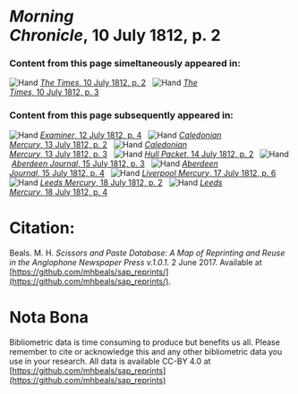 # *Morning Chronicle*, 10 July 1812, p. 2  
  
### Content from this page simeltaneously appeared in:  
![Hand](http://scissorsandpaste.net/wp-content/uploads/2017/06/smallhandpointer.png) [*The Times*, 10 July 1812, p. 2](https://mhbeals.github.io/sap_html/The-Times/The-Times-10-July-1812-p-2)  
![Hand](http://scissorsandpaste.net/wp-content/uploads/2017/06/smallhandpointer.png) [*The Times*, 10 July 1812, p. 3](https://mhbeals.github.io/sap_html/The-Times/The-Times-10-July-1812-p-3)  
  
### Content from this page subsequently appeared in:  
![Hand](http://scissorsandpaste.net/wp-content/uploads/2017/06/smallhandpointer.png) [*Examiner*, 12 July 1812, p. 4](https://mhbeals.github.io/sap_html/Examiner/Examiner-12-July-1812-p-4)  
![Hand](http://scissorsandpaste.net/wp-content/uploads/2017/06/smallhandpointer.png) [*Caledonian Mercury*, 13 July 1812, p. 2](https://mhbeals.github.io/sap_html/Caledonian-Mercury/Caledonian-Mercury-13-July-1812-p-2)  
![Hand](http://scissorsandpaste.net/wp-content/uploads/2017/06/smallhandpointer.png) [*Caledonian Mercury*, 13 July 1812, p. 3](https://mhbeals.github.io/sap_html/Caledonian-Mercury/Caledonian-Mercury-13-July-1812-p-3)  
![Hand](http://scissorsandpaste.net/wp-content/uploads/2017/06/smallhandpointer.png) [*Hull Packet*, 14 July 1812, p. 2](https://mhbeals.github.io/sap_html/Hull-Packet/Hull-Packet-14-July-1812-p-2)  
![Hand](http://scissorsandpaste.net/wp-content/uploads/2017/06/smallhandpointer.png) [*Aberdeen Journal*, 15 July 1812, p. 3](https://mhbeals.github.io/sap_html/Aberdeen-Journal/Aberdeen-Journal-15-July-1812-p-3)  
![Hand](http://scissorsandpaste.net/wp-content/uploads/2017/06/smallhandpointer.png) [*Aberdeen Journal*, 15 July 1812, p. 4](https://mhbeals.github.io/sap_html/Aberdeen-Journal/Aberdeen-Journal-15-July-1812-p-4)  
![Hand](http://scissorsandpaste.net/wp-content/uploads/2017/06/smallhandpointer.png) [*Liverpool Mercury*, 17 July 1812, p. 6](https://mhbeals.github.io/sap_html/Liverpool-Mercury/Liverpool-Mercury-17-July-1812-p-6)  
![Hand](http://scissorsandpaste.net/wp-content/uploads/2017/06/smallhandpointer.png) [*Leeds Mercury*, 18 July 1812, p. 2](https://mhbeals.github.io/sap_html/Leeds-Mercury/Leeds-Mercury-18-July-1812-p-2)  
![Hand](http://scissorsandpaste.net/wp-content/uploads/2017/06/smallhandpointer.png) [*Leeds Mercury*, 18 July 1812, p. 4](https://mhbeals.github.io/sap_html/Leeds-Mercury/Leeds-Mercury-18-July-1812-p-4)  


# Citation: 

Beals. M. H. *Scissors and Paste Database: A Map of Reprinting and Reuse in the Anglophone Newspaper Press v.1.0.1.* 2 June 2017. Available at [https://github.com/mhbeals/sap_reprints/](https://github.com/mhbeals/sap_reprints/). 

# Nota Bona

Bibliometric data is time consuming to produce but benefits us all. Please remember to cite or acknowledge this and any other bibliometric data you use in your research. All data is available CC-BY 4.0 at [https://github.com/mhbeals/sap_reprints](https://github.com/mhbeals/sap_reprints)